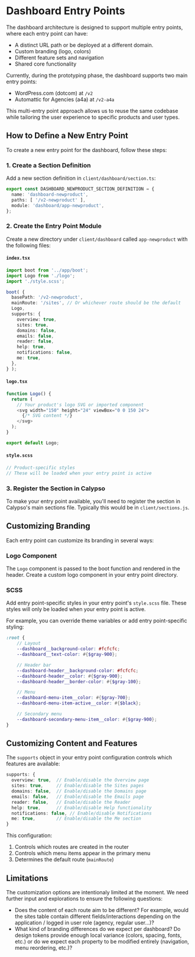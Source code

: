 # Dashboard Entry Points

The dashboard architecture is designed to support multiple entry points, where each entry point can have:

- A distinct URL path or be deployed at a different domain.
- Custom branding (logo, colors)
- Different feature sets and navigation
- Shared core functionality

Currently, during the prototyping phase, the dashboard supports two main entry points:
- WordPress.com (dotcom) at `/v2`
- Automattic for Agencies (a4a) at `/v2-a4a`

This multi-entry point approach allows us to reuse the same codebase while tailoring the user experience to specific products and user types.

## How to Define a New Entry Point

To create a new entry point for the dashboard, follow these steps:

### 1. Create a Section Definition

Add a new section definition in `client/dashboard/section.ts`:

```typescript
export const DASHBOARD_NEWPRODUCT_SECTION_DEFINITION = {
  name: 'dashboard-newproduct',
  paths: [ '/v2-newproduct' ],
  module: 'dashboard/app-newproduct',
};
```

### 2. Create the Entry Point Module

Create a new directory under `client/dashboard` called `app-newproduct` with the following files:

#### `index.tsx`
```typescript
import boot from '../app/boot';
import Logo from './logo';
import './style.scss';

boot( {
  basePath: '/v2-newproduct',
  mainRoute: '/sites', // Or whichever route should be the default
  Logo,
  supports: {
    overview: true,
    sites: true,
    domains: false,
    emails: false,
    reader: false,
    help: true,
    notifications: false,
    me: true,
  },
} );
```

#### `logo.tsx`
```typescript
function Logo() {
  return (
    // Your product's logo SVG or imported component
    <svg width="150" height="24" viewBox="0 0 150 24">
      {/* SVG content */}
    </svg>
  );
}

export default Logo;
```

#### `style.scss`
```scss
// Product-specific styles
// These will be loaded when your entry point is active
```

### 3. Register the Section in Calypso

To make your entry point available, you'll need to register the section in Calypso's main sections file. Typically this would be in `client/sections.js`.

## Customizing Branding

Each entry point can customize its branding in several ways:

### Logo Component

The `Logo` component is passed to the boot function and rendered in the header. Create a custom logo component in your entry point directory.

### SCSS

Add entry point-specific styles in your entry point's `style.scss` file. These styles will only be loaded when your entry point is active.

For example, you can override theme variables or add entry point-specific styling:

```scss
:root {
	// Layout
	--dashboard__background-color: #fcfcfc;
	--dashboard__text-color: #{$gray-900};

	// Header bar
	--dashboard-header__background-color: #fcfcfc;
	--dashboard-header__color: #{$gray-900};
	--dashboard-header__border-color: #{$gray-100};

	// Menu
	--dashboard-menu-item__color: #{$gray-700};
	--dashboard-menu-item-active__color: #{$black};

	// Secondary menu
	--dashboard-secondary-menu-item__color: #{$gray-900};
}

```

## Customizing Content and Features

The `supports` object in your entry point configuration controls which features are available:

```typescript
supports: {
  overview: true,  // Enable/disable the Overview page
  sites: true,     // Enable/disable the Sites pages
  domains: false,  // Enable/disable the Domains page
  emails: false,   // Enable/disable the Emails page
  reader: false,   // Enable/disable the Reader
  help: true,      // Enable/disable Help functionality
  notifications: false, // Enable/disable Notifications
  me: true,        // Enable/disable the Me section
}
```

This configuration:
1. Controls which routes are created in the router
2. Controls which menu items appear in the primary menu
3. Determines the default route (`mainRoute`)

## Limitations

The customization options are intentionaly limited at the moment. We need further input and explorations to ensure the following questions:

- Does the content of each route aim to be different? For example, would the sites table contain different fields/interactions depending on the application / logged in user role (agency, regular user…)?
- What kind of branding differences do we expect per dashboard? Do design tokens provide enough local variance (colors, spacing, fonts, etc.) or do we expect each property to be modified entirely (navigation, menu reordering, etc.)?
